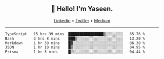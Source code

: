 <h2 align="center">👋 Hello! I'm Yaseen.</h2>
<p align="center">
  <a href="https://www.linkedin.com/in/yaseenkc/">Linkedin</a> •
  <a href="https://twitter.com/yaseeenkc">Twitter</a> •
  <a href="https://medium.com/@yaseen-kc">Medium</a>
</p>


<!--- 🔭 I’m currently working at []() as an  -->
<!--- - 💬 Ask me about **Javascript, React and Git** -->
<!--- - 📫 How to reach me: [@kc.yaseen](https://instagram.com/kc.yaseen) on Instagram -->
<!--- - ⚡ Fun fact: Big Fan of the :zap: emoji -->

-------

<!--START_SECTION:waka-->

```txt
TypeScript   15 hrs 39 mins  ████████████████▒░░░░░░░░   65.76 %
Bash         3 hrs 8 mins    ███▒░░░░░░░░░░░░░░░░░░░░░   13.20 %
Markdown     1 hr 30 mins    █▓░░░░░░░░░░░░░░░░░░░░░░░   06.30 %
JSON         1 hr 10 mins    █▒░░░░░░░░░░░░░░░░░░░░░░░   04.95 %
Prisma       1 hr 3 mins     █░░░░░░░░░░░░░░░░░░░░░░░░   04.44 %
```

<!--END_SECTION:waka-->
